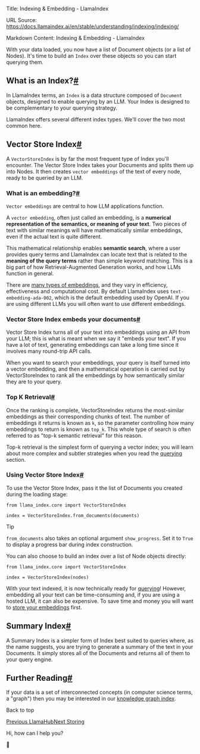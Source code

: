 Title: Indexing & Embedding - LlamaIndex

URL Source: https://docs.llamaindex.ai/en/stable/understanding/indexing/indexing/

Markdown Content:
Indexing & Embedding - LlamaIndex


With your data loaded, you now have a list of Document objects (or a list of Nodes). It's time to build an `Index` over these objects so you can start querying them.

What is an Index?[#](https://docs.llamaindex.ai/en/stable/understanding/indexing/indexing/#what-is-an-index "Permanent link")
-----------------------------------------------------------------------------------------------------------------------------

In LlamaIndex terms, an `Index` is a data structure composed of `Document` objects, designed to enable querying by an LLM. Your Index is designed to be complementary to your querying strategy.

LlamaIndex offers several different index types. We'll cover the two most common here.

Vector Store Index[#](https://docs.llamaindex.ai/en/stable/understanding/indexing/indexing/#vector-store-index "Permanent link")
--------------------------------------------------------------------------------------------------------------------------------

A `VectorStoreIndex` is by far the most frequent type of Index you'll encounter. The Vector Store Index takes your Documents and splits them up into Nodes. It then creates `vector embeddings` of the text of every node, ready to be queried by an LLM.

### What is an embedding?[#](https://docs.llamaindex.ai/en/stable/understanding/indexing/indexing/#what-is-an-embedding "Permanent link")

`Vector embeddings` are central to how LLM applications function.

A `vector embedding`, often just called an embedding, is a **numerical representation of the semantics, or meaning of your text**. Two pieces of text with similar meanings will have mathematically similar embeddings, even if the actual text is quite different.

This mathematical relationship enables **semantic search**, where a user provides query terms and LlamaIndex can locate text that is related to the **meaning of the query terms** rather than simple keyword matching. This is a big part of how Retrieval-Augmented Generation works, and how LLMs function in general.

There are [many types of embeddings](https://docs.llamaindex.ai/en/stable/module_guides/models/embeddings/), and they vary in efficiency, effectiveness and computational cost. By default LlamaIndex uses `text-embedding-ada-002`, which is the default embedding used by OpenAI. If you are using different LLMs you will often want to use different embeddings.

### Vector Store Index embeds your documents[#](https://docs.llamaindex.ai/en/stable/understanding/indexing/indexing/#vector-store-index-embeds-your-documents "Permanent link")

Vector Store Index turns all of your text into embeddings using an API from your LLM; this is what is meant when we say it "embeds your text". If you have a lot of text, generating embeddings can take a long time since it involves many round-trip API calls.

When you want to search your embeddings, your query is itself turned into a vector embedding, and then a mathematical operation is carried out by VectorStoreIndex to rank all the embeddings by how semantically similar they are to your query.

### Top K Retrieval[#](https://docs.llamaindex.ai/en/stable/understanding/indexing/indexing/#top-k-retrieval "Permanent link")

Once the ranking is complete, VectorStoreIndex returns the most-similar embeddings as their corresponding chunks of text. The number of embeddings it returns is known as `k`, so the parameter controlling how many embeddings to return is known as `top_k`. This whole type of search is often referred to as "top-k semantic retrieval" for this reason.

Top-k retrieval is the simplest form of querying a vector index; you will learn about more complex and subtler strategies when you read the [querying](https://docs.llamaindex.ai/en/stable/understanding/querying/querying/) section.

### Using Vector Store Index[#](https://docs.llamaindex.ai/en/stable/understanding/indexing/indexing/#using-vector-store-index "Permanent link")

To use the Vector Store Index, pass it the list of Documents you created during the loading stage:

```
from llama_index.core import VectorStoreIndex

index = VectorStoreIndex.from_documents(documents)
```

Tip

`from_documents` also takes an optional argument `show_progress`. Set it to `True` to display a progress bar during index construction.

You can also choose to build an index over a list of Node objects directly:

```
from llama_index.core import VectorStoreIndex

index = VectorStoreIndex(nodes)
```

With your text indexed, it is now technically ready for [querying](https://docs.llamaindex.ai/en/stable/understanding/querying/querying/)! However, embedding all your text can be time-consuming and, if you are using a hosted LLM, it can also be expensive. To save time and money you will want to [store your embeddings](https://docs.llamaindex.ai/en/stable/understanding/storing/storing/) first.

Summary Index[#](https://docs.llamaindex.ai/en/stable/understanding/indexing/indexing/#summary-index "Permanent link")
----------------------------------------------------------------------------------------------------------------------

A Summary Index is a simpler form of Index best suited to queries where, as the name suggests, you are trying to generate a summary of the text in your Documents. It simply stores all of the Documents and returns all of them to your query engine.

Further Reading[#](https://docs.llamaindex.ai/en/stable/understanding/indexing/indexing/#further-reading "Permanent link")
--------------------------------------------------------------------------------------------------------------------------

If your data is a set of interconnected concepts (in computer science terms, a "graph") then you may be interested in our [knowledge graph index](https://docs.llamaindex.ai/en/stable/examples/index_structs/knowledge_graph/KnowledgeGraphDemo/).

Back to top

[Previous LlamaHub](https://docs.llamaindex.ai/en/stable/understanding/loading/llamahub/)[Next Storing](https://docs.llamaindex.ai/en/stable/understanding/storing/storing/)

Hi, how can I help you?

🦙
